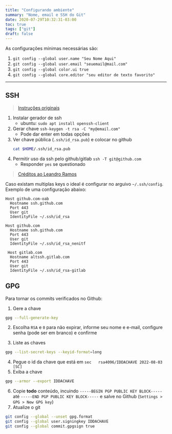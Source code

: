```yaml
---
title: "Configurando ambiente"
summary: "Nome, email e SSH do Git"
date: 2020-07-29T10:32:31-03:00
toc: true
tags: ["git"]
draft: false
---
```


As configurações mínimas necessárias são:

1. ``git config --global user.name "Seu Nome Aqui"``
1. ``git config --global user.email "seuemail@mail.com"``
1. ``git config --global color.ui true``
1. ``git config --global core.editor "seu editor de texto favorito"``

---

## SSH

> [Instruções originais](https://gist.github.com/nenitf/433e85b49acc802479654c75535eea2c)

1. Instalar gerador de ssh
    - ubuntu: ``sudo apt install openssh-client``
2. Gerar chave ``ssh-keygen -t rsa -C "my@email.com"``
    - Pode dar enter em todas opções
3. Ver chave pública (`.ssh/id_rsa.pub`) e colocar no github
    ```sh
    cat $HOME/.ssh/id_rsa.pub
    ```
4. Permitir uso da ssh pelo github/gitlab ``ssh -T git@github.com``
    - Responder `yes` se questionado

> [Créditos ao Leandro Ramos](https://www.youtube.com/watch?v=tjZEplICR5g)

Caso existam multiplas keys o ideal é configurar no arguivo `~/.ssh/config`.
Exemplo de uma configuração abaixo:

```
Host github.com-oab
  Hostname ssh.github.com
  Port 443
  User git
  IdentityFile ~/.ssh/id_rsa
 
Host github.com
  Hostname ssh.github.com
  Port 443
  User git
  IdentityFile ~/.ssh/id_rsa_nenitf
  
 Host gitlab.com
  Hostname altssh.gitlab.com
  Port 443
  User git
  IdentityFile ~/.ssh/id_rsa-gitlab
```

## GPG

Para tornar os commits verificados no Github:

1. Gere a chave

```sh
gpg --full-generate-key
```

2. Escolha `RSA` e `0` para não expirar, informe seu nome e e-mail, configure senha (pode ser em branco) e confirme

3. Liste as chaves

```sh
gpg --list-secret-keys --keyid-format=long
```

4. Pegue o id da chave que está em `sec   rsa4096/IDDACHAVE 2022-08-03 [SC]`
5. Exiba a chave

```sh
gpg --armor --export IDDACHAVE
```

6. Copie **todo** conteúdo, incuindo `-----BEGIN PGP PUBLIC KEY BLOCK-----` até `-----END PGP PUBLIC KEY BLOCK-----` e salve no Github (`Settings > GPG > New GPG key`)
7. Atualize o git

```sh
git config --global --unset gpg.format
git config --global user.signingkey IDDACHAVE
git config --global commit.gpgsign true
```
